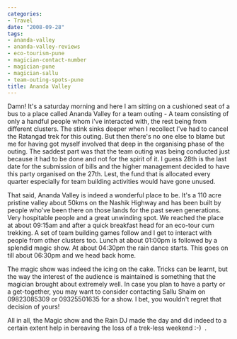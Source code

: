 ```yaml
---
categories:
- Travel
date: "2008-09-28"
tags:
- ananda-valley
- ananda-valley-reviews
- eco-tourism-pune
- magician-contact-number
- magician-pune
- magician-sallu
- team-outing-spots-pune
title: Ananda Valley
---
```


Damn! It's a saturday morning and here I am sitting on a cushioned seat of a bus to a place called Ananda Valley for a team outing - A team consisting of only a handful people whom i've interacted with, the rest being from different clusters. The stink sinks deeper when I recollect I've had to cancel the Ratangad trek for this outing. But then there's no one else to blame but me for having got myself involved that deep in the organising phase of the outing. The saddest part was that the team outing was being conducted just because it had to be done and not for the spirit of it. I guess 28th is the last date for the submission of bills and the higher management decided to have this party organised on the 27th. Lest, the fund that is allocated every quarter especially for team building activities would have gone unused.

That said, Ananda Valley is indeed a wonderful place to be. It's a 110 acre pristine valley about 50kms on the Nashik Highway and has been built by people who've been there on those lands for the past seven generations. Very hospitable people and a great unwinding spot. We reached the place at about 09:15am and after a quick breakfast head for an eco-tour cum trekking. A set of team building games follow and I get to interact with people from other clusters too. Lunch at about 01:00pm is followed by a splendid magic show. At about 04:30pm the rain dance starts. This goes on till about 06:30pm and we head back home.

The magic show was indeed the icing on the cake. Tricks can be learnt, but the way the interest of the audience is maintained is something that the magician brought about extremely well. In case you plan to have a party or a get-together, you may want to consider contacting Sallu Shaim on 09823085309 or 09325501635 for a show. I bet, you wouldn't regret that decision of yours!

All in all, the Magic show and the Rain DJ made the day and did indeed to a certain extent help in bereaving the loss of a trek-less weekend :-)  .
